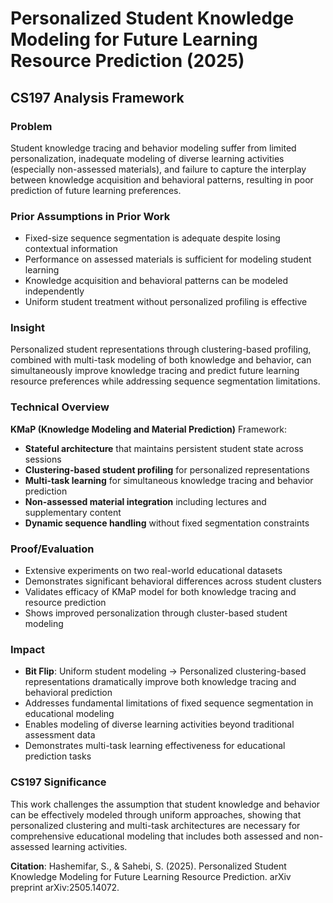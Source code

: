# Personalized Student Knowledge Modeling for Future Learning Resource Prediction (2025)

## CS197 Analysis Framework

### Problem
Student knowledge tracing and behavior modeling suffer from limited personalization, inadequate modeling of diverse learning activities (especially non-assessed materials), and failure to capture the interplay between knowledge acquisition and behavioral patterns, resulting in poor prediction of future learning preferences.

### Prior Assumptions in Prior Work
- Fixed-size sequence segmentation is adequate despite losing contextual information
- Performance on assessed materials is sufficient for modeling student learning
- Knowledge acquisition and behavioral patterns can be modeled independently
- Uniform student treatment without personalized profiling is effective

### Insight
Personalized student representations through clustering-based profiling, combined with multi-task modeling of both knowledge and behavior, can simultaneously improve knowledge tracing and predict future learning resource preferences while addressing sequence segmentation limitations.

### Technical Overview
**KMaP (Knowledge Modeling and Material Prediction)** Framework:
- **Stateful architecture** that maintains persistent student state across sessions
- **Clustering-based student profiling** for personalized representations
- **Multi-task learning** for simultaneous knowledge tracing and behavior prediction
- **Non-assessed material integration** including lectures and supplementary content
- **Dynamic sequence handling** without fixed segmentation constraints

### Proof/Evaluation
- Extensive experiments on two real-world educational datasets
- Demonstrates significant behavioral differences across student clusters
- Validates efficacy of KMaP model for both knowledge tracing and resource prediction
- Shows improved personalization through cluster-based student modeling

### Impact
- **Bit Flip**: Uniform student modeling → Personalized clustering-based representations dramatically improve both knowledge tracing and behavioral prediction
- Addresses fundamental limitations of fixed sequence segmentation in educational modeling
- Enables modeling of diverse learning activities beyond traditional assessment data
- Demonstrates multi-task learning effectiveness for educational prediction tasks

### CS197 Significance
This work challenges the assumption that student knowledge and behavior can be effectively modeled through uniform approaches, showing that personalized clustering and multi-task architectures are necessary for comprehensive educational modeling that includes both assessed and non-assessed learning activities.

**Citation**: Hashemifar, S., & Sahebi, S. (2025). Personalized Student Knowledge Modeling for Future Learning Resource Prediction. arXiv preprint arXiv:2505.14072.
